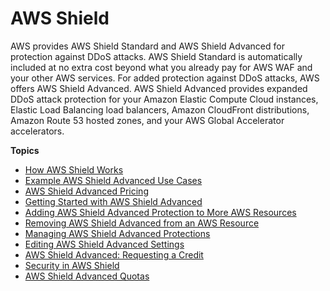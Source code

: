 # AWS Shield<a name="shield-chapter"></a>

AWS provides AWS Shield Standard and AWS Shield Advanced for protection against DDoS attacks\. AWS Shield Standard is automatically included at no extra cost beyond what you already pay for AWS WAF and your other AWS services\. For added protection against DDoS attacks, AWS offers AWS Shield Advanced\. AWS Shield Advanced provides expanded DDoS attack protection for your Amazon Elastic Compute Cloud instances, Elastic Load Balancing load balancers, Amazon CloudFront distributions, Amazon Route 53 hosted zones, and your AWS Global Accelerator accelerators\.

**Topics**
+ [How AWS Shield Works](ddos-overview.md)
+ [Example AWS Shield Advanced Use Cases](aws-shield-use-case.md)
+ [AWS Shield Advanced Pricing](aws-shield-pricing.md)
+ [Getting Started with AWS Shield Advanced](getting-started-ddos.md)
+ [Adding AWS Shield Advanced Protection to More AWS Resources](configure-new-protection.md)
+ [Removing AWS Shield Advanced from an AWS Resource](remove-protection.md)
+ [Managing AWS Shield Advanced Protections](manage-protection.md)
+ [Editing AWS Shield Advanced Settings](ddos-edit-drt.md)
+ [AWS Shield Advanced: Requesting a Credit](request-refund.md)
+ [Security in AWS Shield](shd-security.md)
+ [AWS Shield Advanced Quotas](shield-limits.md)